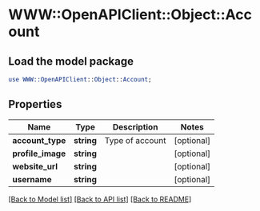# WWW::OpenAPIClient::Object::Account

## Load the model package
```perl
use WWW::OpenAPIClient::Object::Account;
```

## Properties
Name | Type | Description | Notes
------------ | ------------- | ------------- | -------------
**account_type** | **string** | Type of account | [optional] 
**profile_image** | **string** |  | [optional] 
**website_url** | **string** |  | [optional] 
**username** | **string** |  | [optional] 

[[Back to Model list]](../README.md#documentation-for-models) [[Back to API list]](../README.md#documentation-for-api-endpoints) [[Back to README]](../README.md)



